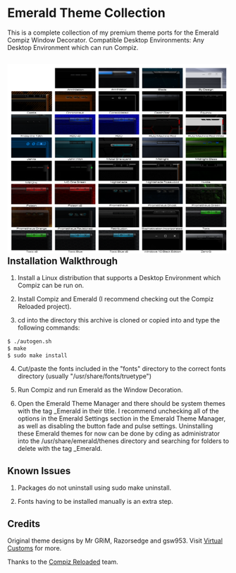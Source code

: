 Emerald Theme Collection
========================
This is a complete collection of my premium theme ports for the Emerald Compiz Window Decorator. Compatible Desktop Environments: Any Desktop Environment which can run Compiz.

![Emerald_Theme_Collection](https://github.com/OliverKurz/emerald-theme-collection/raw/master/images/Preview.png)
Installation Walkthrough
------------------------
1. Install a Linux distribution that supports a Desktop Environment which Compiz can be run on.

2. Install Compiz and Emerald (I recommend checking out the Compiz Reloaded project).

3. cd into the directory this archive is cloned or copied into and type the following commands:

```
$ ./autogen.sh
$ make
$ sudo make install
```

4. Cut/paste the fonts included in the "fonts" directory to the correct fonts directory (usually "/usr/share/fonts/truetype")

5. Run Compiz and run Emerald as the Window Decoration.

6. Open the Emerald Theme Manager and there should be system themes with the tag _Emerald in their title. I recommend unchecking all of the options in the Emerald Settings section in the Emerald Theme Manager, as well as disabling the button fade and pulse settings. Uninstalling these Emerald themes for now can be done by cding as administrator into the /usr/share/emerald/thenes directory and searching for folders to delete with the tag _Emerald.

Known Issues
------------
1. Packages do not uninstall using sudo make uninstall.

2. Fonts having to be installed manually is an extra step.

Credits
--------
Original theme designs by Mr GRiM, Razorsedge and gsw953. Visit [Virtual Customs](http://virtualcustoms.net/forum.php) for more.

Thanks to the [Compiz Reloaded](https://github.com/compiz-reloaded) team.